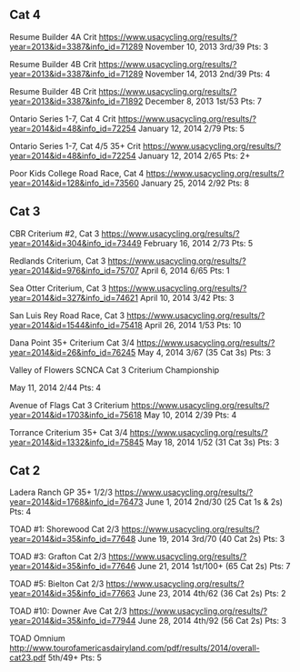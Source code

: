 Cat 4
-----

Resume Builder 4A Crit
https://www.usacycling.org/results/?year=2013&id=3387&info_id=71289
November 10, 2013
3rd/39
Pts: 3

Resume Builder 4B Crit
https://www.usacycling.org/results/?year=2013&id=3387&info_id=71289
November 14, 2013
2nd/39
Pts: 4

Resume Builder 4B Crit
https://www.usacycling.org/results/?year=2013&id=3387&info_id=71892
December 8, 2013
1st/53
Pts: 7

Ontario Series 1-7, Cat 4 Crit
https://www.usacycling.org/results/?year=2014&id=48&info_id=72254
January 12, 2014
2/79
Pts: 5

Ontario Series 1-7, Cat 4/5 35+ Crit
https://www.usacycling.org/results/?year=2014&id=48&info_id=72254
January 12, 2014
2/65
Pts: 2+

Poor Kids College Road Race, Cat 4
https://www.usacycling.org/results/?year=2014&id=128&info_id=73560
January 25, 2014
2/92
Pts: 8


Cat 3
-----

CBR Criterium #2, Cat 3
https://www.usacycling.org/results/?year=2014&id=304&info_id=73449
February 16, 2014
2/73
Pts: 5

Redlands Criterium, Cat 3
https://www.usacycling.org/results/?year=2014&id=976&info_id=75707
April 6, 2014
6/65
Pts: 1

Sea Otter Criterium, Cat 3
https://www.usacycling.org/results/?year=2014&id=327&info_id=74621
April 10, 2014
3/42
Pts: 3

San Luis Rey Road Race, Cat 3
https://www.usacycling.org/results/?year=2014&id=1544&info_id=75418
April 26, 2014
1/53
Pts: 10

Dana Point 35+ Criterium Cat 3/4
https://www.usacycling.org/results/?year=2014&id=26&info_id=76245
May 4, 2014
3/67 (35 Cat 3s)
Pts: 3

Valley of Flowers SCNCA Cat 3 Criterium Championship

May 11, 2014
2/44
Pts: 4

Avenue of Flags Cat 3 Criterium
https://www.usacycling.org/results/?year=2014&id=1703&info_id=75618
May 10, 2014
2/39
Pts: 4

Torrance Criterium 35+ Cat 3/4
https://www.usacycling.org/results/?year=2014&id=1332&info_id=75845
May 18, 2014
1/52 (31 Cat 3s)
Pts: 3


Cat 2
-----

Ladera Ranch GP 35+ 1/2/3
https://www.usacycling.org/results/?year=2014&id=1768&info_id=76473
June 1, 2014
2nd/30 (25 Cat 1s & 2s)
Pts: 4

TOAD #1: Shorewood Cat 2/3
https://www.usacycling.org/results/?year=2014&id=35&info_id=77648
June 19, 2014
3rd/70 (40 Cat 2s)
Pts: 3

TOAD #3: Grafton Cat 2/3
https://www.usacycling.org/results/?year=2014&id=35&info_id=77646
June 21, 2014
1st/100+ (65 Cat 2s)
Pts: 7

TOAD #5: Bielton Cat 2/3
https://www.usacycling.org/results/?year=2014&id=35&info_id=77663
June 23, 2014
4th/62 (36 Cat 2s)
Pts: 2

TOAD #10: Downer Ave Cat 2/3
https://www.usacycling.org/results/?year=2014&id=35&info_id=77944
June 28, 2014
4th/92 (56 Cat 2s)
Pts: 3

TOAD Omnium
http://www.tourofamericasdairyland.com/pdf/results/2014/overall-cat23.pdf
5th/49+
Pts: 5

